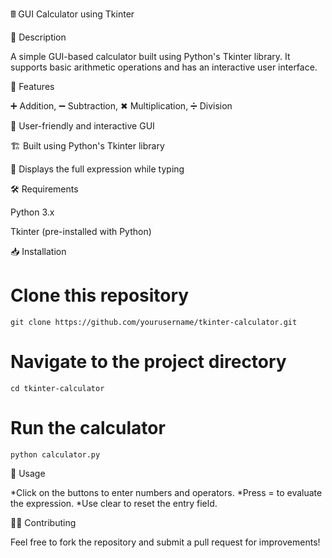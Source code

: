 🖩 GUI Calculator using Tkinter

📌 Description

A simple GUI-based calculator built using Python's Tkinter library. It supports basic arithmetic operations and has an interactive user interface.

🚀 Features

➕ Addition, ➖ Subtraction, ✖ Multiplication, ➗ Division

🎨 User-friendly and interactive GUI

🏗️ Built using Python's Tkinter library

🔢 Displays the full expression while typing

🛠️ Requirements

Python 3.x

Tkinter (pre-installed with Python)

📥 Installation

# Clone this repository
```
git clone https://github.com/yourusername/tkinter-calculator.git
```

# Navigate to the project directory
```
cd tkinter-calculator
```

# Run the calculator
```
python calculator.py
```

📜 Usage

*Click on the buttons to enter numbers and operators.
*Press = to evaluate the expression.
*Use clear to reset the entry field.

👨‍💻 Contributing

Feel free to fork the repository and submit a pull request for improvements!
